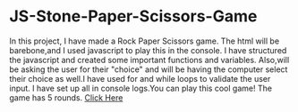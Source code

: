 # JS-Stone-Paper-Scissors-Game
In this project, I have made a Rock Paper Scissors game. The html will be barebone,and I used javascript to play this in the console. I have structured 
the javascript and created some important functions and variables. Also,will be asking the user for their "choice" and will be having the computer select 
their choice as well.I have used for and while loops to validate the user input. I have set up all in console logs.You can play this cool game! The game has 5 rounds.
 [Click Here](https://abishekjames.github.io/JS-Stone-Paper-Scissors-Game/)
